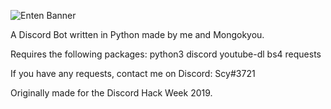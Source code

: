 ![Enten Banner](https://i.imgur.com/MauBF9r.png)

A Discord Bot written in Python made by me and Mongokyou.

Requires the following packages:
python3
discord
youtube-dl
bs4
requests

If you have any requests, contact me on Discord: Scy#3721

Originally made for the Discord Hack Week 2019.